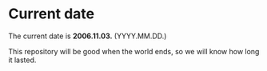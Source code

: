 # Current date

The current date is **2006.11.03.** (YYYY.MM.DD.)

This repository will be good when the world ends, so we will know how long it lasted.
